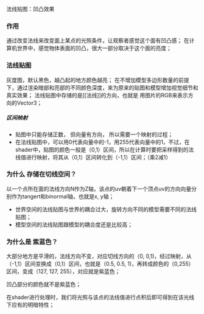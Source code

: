法线贴图：凹凸效果

### 作用
通过改变法线来改变面上某点的光照条件，让观察者感觉这个面有凹凸感；
在计算机世界中，感觉物体表面的凹凸，很大一部分取决于这个面的亮度；

### 法线贴图
灰度图，默认黑色，越凸起的地方颜色越亮；
在不增加模型多边形数量的前提下，通过渲染暗部和亮部的不同颜色深度，来为原来的贴图和模型增加视觉细节和真实效果；
法线贴图中存储的是[[法线]]的方向，也就是 用图片的RGB来表示方向的Vector3；

##### 区间映射
- 贴图中只能存储正数， 但向量有方向， 所以需要一个映射的过程；
- 在法线贴图中，可以用0代表向量中的-1，用255代表向量中的1，不过，在shader中，贴图的颜色一般是（0,1）区间，所以在计算时要把采样得到的法线值进行映射，将其从（0,1）区间转化到（-1,1）区间；（乘2减1）

### 为什么 存储在切线空间？

以一个点所在面的法线方向N作为Z轴，该点的uv朝着下一个顶点uv的方向向量分别作为tangert和binormal轴，也就是x, y轴；

- 世界空间的法线贴图与世界的耦合过大，旋转方向不同的模型需要不同的法线贴图；
- 模型空间的法线贴图跟模型的耦合度还是比较高；

### 为什么是 紫蓝色？
大部分地方是平滑的，法线方向不变，对应切线方向的（0, 0,1)，经过映射，从（-1,1）区间变换成（0,1）区间，也就是（0.5, 0.5, 1)，再转成颜色的（0,255）区间，变成（127, 127, 255），对应就是紫蓝色；

凹凸部分的颜色就不是紫蓝色；

在shader进行处理时，我们将光照与该点的法线值进行点积后即可得到在该光线下应有的明暗特性；